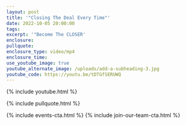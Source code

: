 ```yaml
---
layout: post
title: '"Closing The Deal Every Time"'
date: 2022-10-05 20:00:00
tags:
excerpt: '"Become The CLOSER'
enclosure:
pullquote:
enclosure_type: video/mp4
enclosure_time:
use_youtube_image: true
youtube_alternate_image: /uploads/add-a-subheading-3.jpg
youtube_code: https://youtu.be/tDTGfSERUWQ
---
```

{% include youtube.html %}

{% include pullquote.html %}

{% include events-cta.html %} {% include join-our-team-cta.html %}